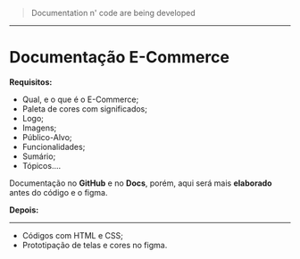 > Documentation n' code are being developed

---

# Documentação E-Commerce

**Requisitos:**
- Qual, e o que é o E-Commerce;
- Paleta de cores com significados;
- Logo;
- Imagens;
- Público-Alvo;
- Funcionalidades;
- Sumário;
- Tópicos....

Documentação no **GitHub** e no **Docs**, porém, aqui será mais **elaborado** antes do código e o figma.

**Depois:**

---

- Códigos com HTML e CSS;
- Prototipação de telas e cores no figma.
